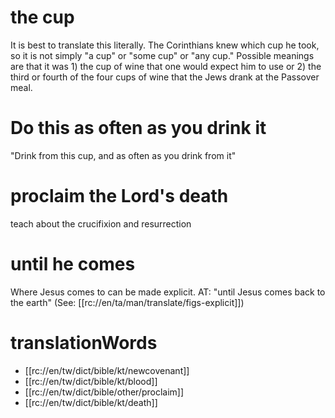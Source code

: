 # the cup

It is best to translate this literally. The Corinthians knew which cup he took, so it is not simply "a cup" or "some cup" or "any cup." Possible meanings are that it was 1) the cup of wine that one would expect him to use or 2) the third or fourth of the four cups of wine that the Jews drank at the Passover meal.

# Do this as often as you drink it

"Drink from this cup, and as often as you drink from it"

# proclaim the Lord's death

teach about the crucifixion and resurrection

# until he comes

Where Jesus comes to can be made explicit. AT: "until Jesus comes back to the earth" (See: [[rc://en/ta/man/translate/figs-explicit]])

# translationWords

* [[rc://en/tw/dict/bible/kt/newcovenant]]
* [[rc://en/tw/dict/bible/kt/blood]]
* [[rc://en/tw/dict/bible/other/proclaim]]
* [[rc://en/tw/dict/bible/kt/death]]